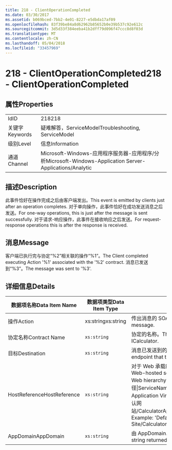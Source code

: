 ```yaml
---
title: 218 - ClientOperationCompleted
ms.date: 03/30/2017
ms.assetid: b069bced-7bb2-4e01-8227-e5dbda17af09
ms.openlocfilehash: 83f39be84a8d62962b85652b0e39b537c92e612c
ms.sourcegitcommit: 3d5d33f384eeba41b2dff79d096f47ccc8d8f03d
ms.translationtype: MT
ms.contentlocale: zh-CN
ms.lasthandoff: 05/04/2018
ms.locfileid: "33457969"
---
```

# <a name="218---clientoperationcompleted"></a><span data-ttu-id="e12d7-102">218 - ClientOperationCompleted</span><span class="sxs-lookup"><span data-stu-id="e12d7-102">218 - ClientOperationCompleted</span></span>
## <a name="properties"></a><span data-ttu-id="e12d7-103">属性</span><span class="sxs-lookup"><span data-stu-id="e12d7-103">Properties</span></span>  
  
|||  
|-|-|  
|<span data-ttu-id="e12d7-104">Id</span><span class="sxs-lookup"><span data-stu-id="e12d7-104">ID</span></span>|<span data-ttu-id="e12d7-105">218</span><span class="sxs-lookup"><span data-stu-id="e12d7-105">218</span></span>|  
|<span data-ttu-id="e12d7-106">关键字</span><span class="sxs-lookup"><span data-stu-id="e12d7-106">Keywords</span></span>|<span data-ttu-id="e12d7-107">疑难解答，ServiceModel</span><span class="sxs-lookup"><span data-stu-id="e12d7-107">Troubleshooting, ServiceModel</span></span>|  
|<span data-ttu-id="e12d7-108">级别</span><span class="sxs-lookup"><span data-stu-id="e12d7-108">Level</span></span>|<span data-ttu-id="e12d7-109">信息</span><span class="sxs-lookup"><span data-stu-id="e12d7-109">Information</span></span>|  
|<span data-ttu-id="e12d7-110">通道</span><span class="sxs-lookup"><span data-stu-id="e12d7-110">Channel</span></span>|<span data-ttu-id="e12d7-111">Microsoft-Windows-应用程序服务器-应用程序/分析</span><span class="sxs-lookup"><span data-stu-id="e12d7-111">Microsoft-Windows-Application Server-Applications/Analytic</span></span>|  
  
## <a name="description"></a><span data-ttu-id="e12d7-112">描述</span><span class="sxs-lookup"><span data-stu-id="e12d7-112">Description</span></span>  
 <span data-ttu-id="e12d7-113">此事件恰好在操作完成之后由客户端发出。</span><span class="sxs-lookup"><span data-stu-id="e12d7-113">This event is emitted by clients just after an operation completes.</span></span> <span data-ttu-id="e12d7-114">对于单向操作，此事件恰好在成功发送消息之后发送。</span><span class="sxs-lookup"><span data-stu-id="e12d7-114">For one-way operations, this is just after the message is sent successfully.</span></span> <span data-ttu-id="e12d7-115">对于请求-响应操作，此事件在接收响应之后发送。</span><span class="sxs-lookup"><span data-stu-id="e12d7-115">For request-response operations this is after the response is received.</span></span>  
  
## <a name="message"></a><span data-ttu-id="e12d7-116">消息</span><span class="sxs-lookup"><span data-stu-id="e12d7-116">Message</span></span>  
 <span data-ttu-id="e12d7-117">客户端已执行完与协定“%2”相关联的操作“%1”。</span><span class="sxs-lookup"><span data-stu-id="e12d7-117">The Client completed executing Action '%1' associated with the '%2' contract.</span></span> <span data-ttu-id="e12d7-118">消息已发送到“%3”。</span><span class="sxs-lookup"><span data-stu-id="e12d7-118">The message was sent to '%3'.</span></span>  
  
## <a name="details"></a><span data-ttu-id="e12d7-119">详细信息</span><span class="sxs-lookup"><span data-stu-id="e12d7-119">Details</span></span>  
  
|<span data-ttu-id="e12d7-120">数据项名称</span><span class="sxs-lookup"><span data-stu-id="e12d7-120">Data Item Name</span></span>|<span data-ttu-id="e12d7-121">数据项类型</span><span class="sxs-lookup"><span data-stu-id="e12d7-121">Data Item Type</span></span>|<span data-ttu-id="e12d7-122">描述</span><span class="sxs-lookup"><span data-stu-id="e12d7-122">Description</span></span>|  
|--------------------|--------------------|-----------------|  
|<span data-ttu-id="e12d7-123">操作</span><span class="sxs-lookup"><span data-stu-id="e12d7-123">Action</span></span>|<span data-ttu-id="e12d7-124">xs:string</span><span class="sxs-lookup"><span data-stu-id="e12d7-124">xs:string</span></span>|<span data-ttu-id="e12d7-125">传出消息的 SOAP 操作标头。</span><span class="sxs-lookup"><span data-stu-id="e12d7-125">The SOAP action header of the outgoing message.</span></span>|  
|<span data-ttu-id="e12d7-126">协定名称</span><span class="sxs-lookup"><span data-stu-id="e12d7-126">Contract Name</span></span>|`xs:string`|<span data-ttu-id="e12d7-127">协定的名称。</span><span class="sxs-lookup"><span data-stu-id="e12d7-127">The name of the contract.</span></span> <span data-ttu-id="e12d7-128">示例：ICalculator。</span><span class="sxs-lookup"><span data-stu-id="e12d7-128">Example: ICalculator.</span></span>|  
|<span data-ttu-id="e12d7-129">目标</span><span class="sxs-lookup"><span data-stu-id="e12d7-129">Destination</span></span>|`xs:string`|<span data-ttu-id="e12d7-130">消息已发送到的服务终结点的地址。</span><span class="sxs-lookup"><span data-stu-id="e12d7-130">The address of the service endpoint that the message was sent to.</span></span>|  
|<span data-ttu-id="e12d7-131">HostReference</span><span class="sxs-lookup"><span data-stu-id="e12d7-131">HostReference</span></span>|`xs:string`|<span data-ttu-id="e12d7-132">对于 Web 承载的服务，此字段唯一标识 Web 层次结构中的服务。</span><span class="sxs-lookup"><span data-stu-id="e12d7-132">For Web-hosted services, this field uniquely identifies the service in the Web hierarchy.</span></span> <span data-ttu-id="e12d7-133">其格式定义为网站名称应用程序虚拟路径&#124;服务虚拟路径&#124;ServiceName。</span><span class="sxs-lookup"><span data-stu-id="e12d7-133">Its format is defined as 'Web Site Name Application Virtual Path&#124;Service Virtual Path&#124;ServiceName'.</span></span> <span data-ttu-id="e12d7-134">示例: 默认网站/CalculatorApplication&#124;/CalculatorService.svc&#124;CalculatorService。</span><span class="sxs-lookup"><span data-stu-id="e12d7-134">Example: 'Default Web Site/CalculatorApplication&#124;/CalculatorService.svc&#124;CalculatorService'.</span></span>|  
|<span data-ttu-id="e12d7-135">AppDomain</span><span class="sxs-lookup"><span data-stu-id="e12d7-135">AppDomain</span></span>|`xs:string`|<span data-ttu-id="e12d7-136">由 AppDomain.CurrentDomain.FriendlyName 返回的字符串。</span><span class="sxs-lookup"><span data-stu-id="e12d7-136">The string returned by AppDomain.CurrentDomain.FriendlyName.</span></span>|
